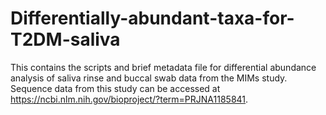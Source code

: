 # Differentially-abundant-taxa-for-T2DM-saliva
This contains the scripts and brief metadata file for differential abundance analysis of saliva rinse and buccal swab data from the MIMs study. Sequence data from this study can be accessed at <https://ncbi.nlm.nih.gov/bioproject/?term=PRJNA1185841>.
